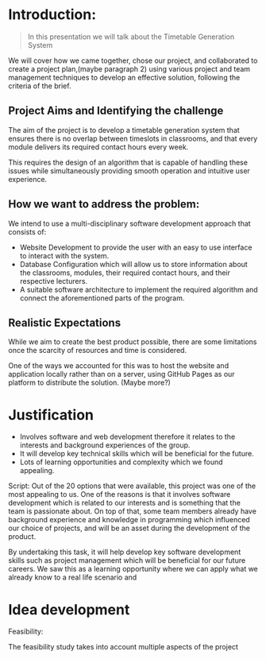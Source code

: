 # Introduction: 

>In this presentation we will talk about the Timetable Generation System
>
 We will cover how we came together, chose our project, and collaborated to create a project plan,(maybe paragraph 2) using various project and team management techniques to develop an effective solution, following the criteria of the brief.

## Project Aims and Identifying the challenge
The aim of the project is to develop a timetable generation system that ensures there is no overlap between timeslots in classrooms, and that every module delivers its required contact hours every week. 

This requires the design of an algorithm that is capable of handling these issues while simultaneously providing smooth operation and intuitive user experience.

## How we want to address the problem:

We intend to use a multi-disciplinary software development approach that consists of:

- Website Development to provide the user with an easy to use interface to interact with the system. 
- Database Configuration which will allow us to store information about the classrooms, modules, their required contact hours, and their respective lecturers. 
- A suitable software architecture to implement the required algorithm and connect the aforementioned parts of the program. 


## Realistic Expectations

While we aim to create the best product possible, there are some limitations once the scarcity of resources and time is considered. 

One of the ways we accounted for this was to host the website and application locally rather than on a server, using GitHub Pages as our platform to distribute the solution.
(Maybe more?)


# Justification

- Involves software and web development therefore it relates to the interests and background experiences of the group.
- It will develop key technical skills which will be beneficial for the future.
- Lots of learning opportunities and complexity which we found appealing.


Script:
Out of the 20 options that were available, this project was one of the most appealing to us. One of the reasons is that it involves software development which is related to our interests and is something that the team is passionate about. On top of that, some team members already have background experience and knowledge in programming which influenced our choice of projects, and will be an asset during the development of the product. 

By undertaking this task, it will help develop key software development skills such as project management which will be beneficial for our future careers. We saw this as a learning opportunity where we can apply what we already know to a real life scenario and 

# Idea development

Feasibility:

The feasibility study takes into account multiple aspects of the project 
